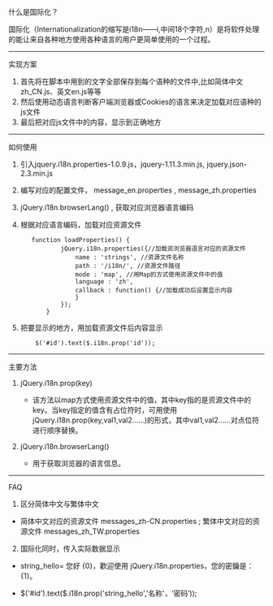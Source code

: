  什么是国际化？

国际化（Internationalization的缩写是i18n——i,中间18个字符,n）是将软件处理的能让来自各种地方使用各种语言的用户更简单使用的一个过程。

---
  实现方案

  1. 首先将在脚本中用到的文字全部保存到每个语种的文件中,比如简体中文zh_CN.js、英文en.js等等
  2. 然后使用动态语言判断客户端浏览器或Cookies的语言来决定加载对应语种的js文件
  3. 最后把对应js文件中的内容，显示到正确地方

---
 
 如何使用

 1. 引入jquery.i18n.properties-1.0.9.js，jquery-1.11.3.min.js, jquery.json-2.3.min.js
 2. 编写对应的配置文件， message_en.properties , message_zh.properties
 3. jQuery.i18n.browserLang() , 获取对应浏览器语言编码
 4. 根据对应语言编码，加载对应资源文件
     ``` 
        function loadProperties() {
                jQuery.i18n.properties({//加载资浏览器语言对应的资源文件
                    name : 'strings', //资源文件名称
                    path : '/i18n/', //资源文件路径
                    mode : 'map', //用Map的方式使用资源文件中的值
                    language : 'zh',
                    callback : function() {//加载成功后设置显示内容
                    }
                });
            }
    ```
 5. 把要显示的地方，用加载资源文件后内容显示
 
    ```  
        $('#id').text($.i18n.prop('id')); 
    ```
---
  主要方法
  
  1. jQuery.i18n.prop(key)

     - 该方法以map方式使用资源文件中的值，其中key指的是资源文件中的key。当key指定的值含有占位符时，可用使用jQuery.i18n.prop(key,val1,val2……)的形式，其中val1,val2……对点位符进行顺序替换。
   
 2. jQuery.i18n.browserLang()
  
    - 用于获取浏览器的语言信息。
---    
 FAQ

 1. 区分简体中文与繁体中文
   - 简体中文对应的资源文件 messages_zh-CN.properties ; 繁体中文对应的资源文件 messages_zh_TW.properties 

 2. 国际化同时，传入实际数据显示
   - string_hello= 您好 {0}，歡迎使用 jQuery.i18n.properties，您的密鑰是：{1}。

   - $('#id').text($.i18n.prop('string_hello','名称'，‘密码’)); 
    
   
